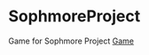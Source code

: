 # SophmoreProject
Game for Sophmore Project
[Game](https://github.com/DiabloPro/SophmoreProject/files/8158517/Game.zip)
